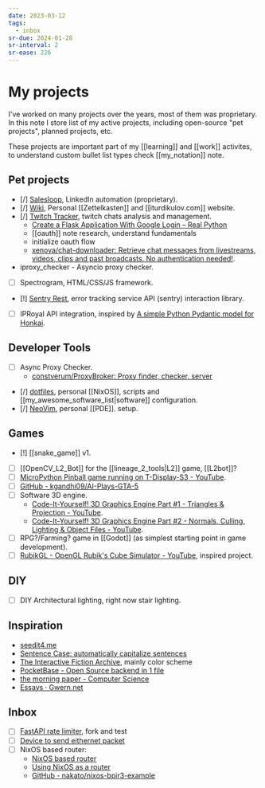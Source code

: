 ```yaml
---
date: 2023-03-12
tags:
  - inbox
sr-due: 2024-01-28
sr-interval: 2
sr-ease: 226
---
```


# My projects

I've worked on many projects over the years, most of them was proprietary. In
this note I store list of my active projects, including open-source "pet
projects", planned projects, etc.

These projects are important part of my [[learning]] and [[work]] activites, to
understand custom bullet list types check [[my_notation]] note.

## Pet projects

- [/] [Salesloop](https://salesloop.io/), LinkedIn automation (proprietary).
- [/] [Wiki](https://github.com/iturdikulov/notes), Personal [[Zettelkasten]]
  and [[iturdikulov.com]] website.
- [/] [Twitch Tracker](https://github.com/iturdikulov/twitch_tracker), twitch
  chats analysis and management.
  - [Create a Flask Application With Google Login – Real Python](https://realpython.com/flask-google-login/)
  - [[oauth]] note research, understand fundamentals
  - initialize oauth flow
  - [xenova/chat-downloader: Retrieve chat messages from livestreams, videos,
    clips and past broadcasts. No authentication
    needed!](https://github.com/xenova/chat-downloader).
- iproxy_checker - Asyncio proxy checker.
- [ ] Spectrogram, HTML/CSS/JS framework.
- [!] [Sentry Rest](https://github.com/iturdikulov/sentry-rest), error tracking
  service API (sentry) interaction library.
- [ ] IPRoyal API integration, inspired by
      [A simple Python Pydantic model for
      Honkai](https://github.com/MetaCubeX/mihomo/tree/main).

## Developer Tools

- [ ] Async Proxy Checker.
  - [constverum/ProxyBroker: Proxy finder, checker, server](https://github.com/constverum/ProxyBroker)
- [/] [dotfiles](https://github.com/iturdikulov/dotfiles), personal [[NixOS]],
  scripts and [[my_awesome_software_list|software]] configuration.
- [/] [NeoVim](https://github.com/iturdikulov/nvim), personal [[PDE]]. setup.

## Games

- [!] [[snake_game]] v1.
- [ ] [[OpenCV_L2_Bot]] for the [[lineage_2_tools|L2]] game, [[L2bot]]?
- [ ] [MicroPython Pinball game running on T-Display-S3 - YouTube](https://www.youtube.com/watch?v=y0B3i_UmEU8).
- [ ] [GitHub - kgandhi09/AI-Plays-GTA-5](https://github.com/kgandhi09/AI-Plays-GTA-5)
- [ ] Software 3D engine.
  - [Code-It-Yourself! 3D Graphics Engine Part #1 - Triangles & Projection - YouTube](https://www.youtube.com/watch?v=ih20l3pJoeU).
  - [Code-It-Yourself! 3D Graphics Engine Part #2 - Normals, Culling, Lighting & Object Files - YouTube](https://www.youtube.com/watch?v=XgMWc6LumG4).
- [ ] RPG?/Farming? game in [[Godot]] (as simplest starting point in game
      development).
- [ ] [RubikGL - OpenGL Rubik's Cube Simulator - YouTube](https://www.youtube.com/watch?v=PY_HNv854KQ),
      inspired project.

## DIY

- [ ] DIY Architectural lighting, right now stair lighting.

## Inspiration

- [seedit4.me](https://seedit4.me/)
- [Sentence Case: automatically capitalize sentences](https://getreuer.info/posts/keyboards/sentence-case/#overview)
- [The Interactive Fiction Archive](https://ifarchive.org/), mainly color scheme
- [PocketBase - Open Source backend in 1 file](https://pocketbase.io/)
- [the morning paper - Computer Science](https://blog.acolyer.org/)
- [Essays · Gwern.net](https://gwern.net/)

## Inbox

- [ ] [FastAPI rate limiter](https://github.com/vishyarjun/rate_limiter_fastapi), fork and test
- [ ] [Device to send eithernet packet](https://github.com/francisrstokes/githublog/blob/main/2024%2F11%2F1%2Fsending-an-ethernet-packet.md)
- [ ] NixOS based router:
  - [NixOS based router](https://www.reddit.com/r/Nix/comments/17d0rce/nixos_based_router_part_1_the_hardware/)
  - [Using NixOS as a router](https://francis.begyn.be/blog/nixos-home-router)
  - [GitHub - nakato/nixos-bpir3-example](https://github.com/nakato/nixos-bpir3-example)
